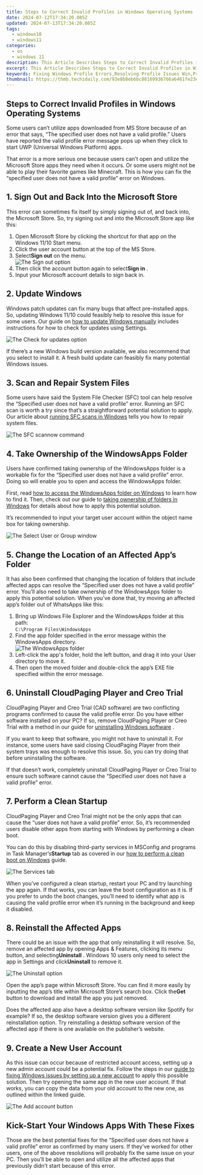 ```yaml
---
title: Steps to Correct Invalid Profiles in Windows Operating Systems
date: 2024-07-12T17:34:20.085Z
updated: 2024-07-13T17:34:20.085Z
tags:
  - windows10
  - windows11
categories:
  - os
  - windows 11
description: This Article Describes Steps to Correct Invalid Profiles in Windows Operating Systems
excerpt: This Article Describes Steps to Correct Invalid Profiles in Windows Operating Systems
keywords: Fixing Windows Profile Errors,Resolving Profile Issues Win,Preventing Windows Login Failures,Streamlining OS Profile Validity,Correcting Invalid User Account,Ensuring Proper Windows Login,Optimizing System Profile Settings
thumbnail: https://thmb.techidaily.com/93e8b8eb6bc88169936766a6461fe23e663eb59793bd9736b13ed221555fa6ea.jpg
---
```


## Steps to Correct Invalid Profiles in Windows Operating Systems

 Some users can’t utilize apps downloaded from MS Store because of an error that says, “The specified user does not have a valid profile.” Users have reported the valid profile error message pops up when they click to start UWP (Universal Windows Platform) apps.

 That error is a more serious one because users can’t open and utilize the Microsoft Store apps they need when it occurs. Or some users might not be able to play their favorite games like Minecraft. This is how you can fix the “specified user does not have a valid profile” error on Windows.

## 1\. Sign Out and Back Into the Microsoft Store

 This error can sometimes fix itself by simply signing out of, and back into, the Microsoft Store. So, try signing out and into the Microsoft Store app like this:

1. Open Microsoft Store by clicking the shortcut for that app on the Windows 11/10 Start menu.
2. Click the user account button at the top of the MS Store.
3. Select**Sign out** on the menu.  
![The Sign out option](https://static1.makeuseofimages.com/wordpress/wp-content/uploads/2023/04/microsoft-store-window.jpg)
4. Then click the account button again to select**Sign in** .
5. Input your Microsoft account details to sign back in.

## 2\. Update Windows

 Windows patch updates can fix many bugs that affect pre-installed apps. So, updating Windows 11/10 could feasibly help to resolve this issue for some users. Our guide on [how to update Windows manually](https://www.makeuseof.com/update-windows-manually/) includes instructions for how to check for updates using Settings.

![The Check for updates option](https://static1.makeuseofimages.com/wordpress/wp-content/uploads/2023/04/windows-update-options.jpg)

 If there’s a new Windows build version available, we also recommend that you select to install it. A fresh build update can feasibly fix many potential Windows issues.

## 3\. Scan and Repair System Files

 Some users have said the System File Checker (SFC) tool can help resolve the “Specified user does not have a valid profile” error. Running an SFC scan is worth a try since that’s a straightforward potential solution to apply. Our article about [running SFC scans in Windows](https://www.makeuseof.com/system-file-checker-sfc-windows/) tells you how to repair system files.

![The SFC scannow command](https://static1.makeuseofimages.com/wordpress/wp-content/uploads/2023/04/sfc-scannow-command.jpg)

## 4\. Take Ownership of the WindowsApps Folder

 Users have confirmed taking ownership of the WindowsApps folder is a workable fix for the “Specified user does not have a valid profile” error. Doing so will enable you to open and access the WindowsApps folder.

 First, read [how to access the WindowsApps folder on Windows](https://www.makeuseof.com/windows-access-windowsapps-folder/) to learn how to find it. Then, check out our guide to [taking ownership of folders in Windows](https://www.makeuseof.com/windows-10-11-own-folder/) for details about how to apply this potential solution.

 It’s recommended to input your target user account within the object name box for taking ownership.

![The Select User or Group window](https://static1.makeuseofimages.com/wordpress/wp-content/uploads/2023/04/select-user-or-group-window.jpg)

## 5\. Change the Location of an Affected App’s Folder

 It has also been confirmed that changing the location of folders that include affected apps can resolve the “Specified user does not have a valid profile” error. You’ll also need to take ownership of the WindowsApps folder to apply this potential solution. When you’ve done that, try moving an affected app’s folder out of WhatsApps like this:

1. Bring up Windows File Explorer and the WindowsApps folder at this path:  
`C:\Program Files\WindowsApps`
2. Find the app folder specified in the error message within the WindowsApps directory.  
![The WindowsApps folder](https://static1.makeuseofimages.com/wordpress/wp-content/uploads/2023/04/windowsapps-folder.jpg)
3. Left-click the app's folder, hold the left button, and drag it into your User directory to move it.
4. Then open the moved folder and double-click the app’s EXE file specified within the error message.

## 6\. Uninstall CloudPaging Player and Creo Trial

 CloudPaging Player and Creo Trial (CAD software) are two conflicting programs confirmed to cause the valid profile error. Do you have either software installed on your PC? If so, remove CloudPaging Player or Creo Trial with a method in our guide for [uninstalling Windows software](https://www.makeuseof.com/windows-11-different-ways-to-uninstall-software/) .

 If you want to keep that software, you might not have to uninstall it. For instance, some users have said closing CloudPaging Player from their system trays was enough to resolve this issue. So, you can try doing that before uninstalling the software.

 If that doesn’t work, completely uninstall CloudPaging Player or Creo Trial to ensure such software cannot cause the “Specified user does not have a valid profile” error.

## 7\. Perform a Clean Startup

 CloudPaging Player and Creo Trial might not be the only apps that can cause the “user does not have a valid profile” error. So, it’s recommended users disable other apps from starting with Windows by performing a clean boot.

 You can do this by disabling third-party services in MSConfig and programs in Task Manager’s**Startup** tab as covered in our [how to perform a clean boot on Windows](https://www.makeuseof.com/clean-boot-windows-11/) guide.

![The Services tab](https://static1.makeuseofimages.com/wordpress/wp-content/uploads/2023/04/services-tab.jpg)

 When you’ve configured a clean startup, restart your PC and try launching the app again. If that works, you can leave the boot configuration as it is. If you prefer to undo the boot changes, you’ll need to identify what app is causing the valid profile error when it’s running in the background and keep it disabled.

## 8\. Reinstall the Affected Apps

 There could be an issue with the app that only reinstalling it will resolve. So, remove an affected app by opening Apps & Features, clicking its menu button, and selecting**Uninstall** . Windows 10 users only need to select the app in Settings and click**Uninstall** to remove it.

![The Uninstall option](https://static1.makeuseofimages.com/wordpress/wp-content/uploads/2023/04/the-uninstall-option.jpg)

 Open the app’s page within Microsoft Store. You can find it more easily by inputting the app’s title within Microsoft Store’s search box. Click the**Get** button to download and install the app you just removed.

 Does the affected app also have a desktop software version like Spotify for example? If so, the desktop software version gives you a different reinstallation option. Try reinstalling a desktop software version of the affected app if there is one available on the publisher’s website.

## 9\. Create a New User Account

 As this issue can occur because of restricted account access, setting up a new admin account could be a potential fix. Follow the steps in our [guide to fixing Windows issues by setting up a new account](https://www.makeuseof.com/tag/fix-windows-issues-creating-new-user-account/) to apply this possible solution. Then try opening the same app in the new user account. If that works, you can copy the data from your old account to the new one, as outlined within the linked guide.

![The Add account button](https://static1.makeuseofimages.com/wordpress/wp-content/uploads/2023/04/add-account-button.jpg)

## Kick-Start Your Windows Apps With These Fixes

 Those are the best potential fixes for the “Specified user does not have a valid profile” error as confirmed by many users. If they’ve worked for other users, one of the above resolutions will probably fix the same issue on your PC. Then you’ll be able to open and utilize all the affected apps that previously didn’t start because of this error.

<ins class="adsbygoogle"
     style="display:block"
     data-ad-format="autorelaxed"
     data-ad-client="ca-pub-7571918770474297"
     data-ad-slot="1223367746"></ins>



<ins class="adsbygoogle"
     style="display:block"
     data-ad-client="ca-pub-7571918770474297"
     data-ad-slot="8358498916"
     data-ad-format="auto"
     data-full-width-responsive="true"></ins>




